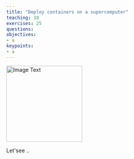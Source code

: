 ```yaml
---
title: "Deploy containers on a supercomputer"
teaching: 10
exercises: 25
questions:
objectives:
- a
keypoints:
- a
---
```





<a href="{{ page.root }}/videos/vid.mp4" title="Video Title"><img src="{{ page.root }}/fig/vid.png" alt="Image Text" width="200"></a>

Let'see ..